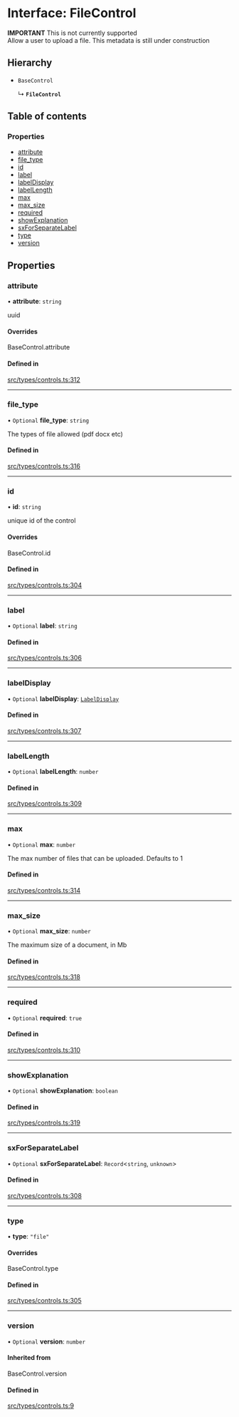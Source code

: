 # Interface: FileControl

**IMPORTANT** This is not currently supported\
Allow a user to upload a file. This metadata is still under construction

## Hierarchy

- `BaseControl`

  ↳ **`FileControl`**

## Table of contents

### Properties

- [attribute](../wiki/FileControl#attribute)
- [file\_type](../wiki/FileControl#file_type)
- [id](../wiki/FileControl#id)
- [label](../wiki/FileControl#label)
- [labelDisplay](../wiki/FileControl#labeldisplay)
- [labelLength](../wiki/FileControl#labellength)
- [max](../wiki/FileControl#max)
- [max\_size](../wiki/FileControl#max_size)
- [required](../wiki/FileControl#required)
- [showExplanation](../wiki/FileControl#showexplanation)
- [sxForSeparateLabel](../wiki/FileControl#sxforseparatelabel)
- [type](../wiki/FileControl#type)
- [version](../wiki/FileControl#version)

## Properties

### attribute

• **attribute**: `string`

uuid

#### Overrides

BaseControl.attribute

#### Defined in

[src/types/controls.ts:312](https://github.com/decisively-io/interview-sdk/blob/4a50c8c/src/types/controls.ts#L312)

___

### file\_type

• `Optional` **file\_type**: `string`

The types of file allowed (pdf docx etc)

#### Defined in

[src/types/controls.ts:316](https://github.com/decisively-io/interview-sdk/blob/4a50c8c/src/types/controls.ts#L316)

___

### id

• **id**: `string`

unique id of the control

#### Overrides

BaseControl.id

#### Defined in

[src/types/controls.ts:304](https://github.com/decisively-io/interview-sdk/blob/4a50c8c/src/types/controls.ts#L304)

___

### label

• `Optional` **label**: `string`

#### Defined in

[src/types/controls.ts:306](https://github.com/decisively-io/interview-sdk/blob/4a50c8c/src/types/controls.ts#L306)

___

### labelDisplay

• `Optional` **labelDisplay**: [`LabelDisplay`](../wiki/Exports#labeldisplay)

#### Defined in

[src/types/controls.ts:307](https://github.com/decisively-io/interview-sdk/blob/4a50c8c/src/types/controls.ts#L307)

___

### labelLength

• `Optional` **labelLength**: `number`

#### Defined in

[src/types/controls.ts:309](https://github.com/decisively-io/interview-sdk/blob/4a50c8c/src/types/controls.ts#L309)

___

### max

• `Optional` **max**: `number`

The max number of files that can be uploaded. Defaults to 1

#### Defined in

[src/types/controls.ts:314](https://github.com/decisively-io/interview-sdk/blob/4a50c8c/src/types/controls.ts#L314)

___

### max\_size

• `Optional` **max\_size**: `number`

The maximum size of a document, in Mb

#### Defined in

[src/types/controls.ts:318](https://github.com/decisively-io/interview-sdk/blob/4a50c8c/src/types/controls.ts#L318)

___

### required

• `Optional` **required**: ``true``

#### Defined in

[src/types/controls.ts:310](https://github.com/decisively-io/interview-sdk/blob/4a50c8c/src/types/controls.ts#L310)

___

### showExplanation

• `Optional` **showExplanation**: `boolean`

#### Defined in

[src/types/controls.ts:319](https://github.com/decisively-io/interview-sdk/blob/4a50c8c/src/types/controls.ts#L319)

___

### sxForSeparateLabel

• `Optional` **sxForSeparateLabel**: `Record`<`string`, `unknown`\>

#### Defined in

[src/types/controls.ts:308](https://github.com/decisively-io/interview-sdk/blob/4a50c8c/src/types/controls.ts#L308)

___

### type

• **type**: ``"file"``

#### Overrides

BaseControl.type

#### Defined in

[src/types/controls.ts:305](https://github.com/decisively-io/interview-sdk/blob/4a50c8c/src/types/controls.ts#L305)

___

### version

• `Optional` **version**: `number`

#### Inherited from

BaseControl.version

#### Defined in

[src/types/controls.ts:9](https://github.com/decisively-io/interview-sdk/blob/4a50c8c/src/types/controls.ts#L9)
